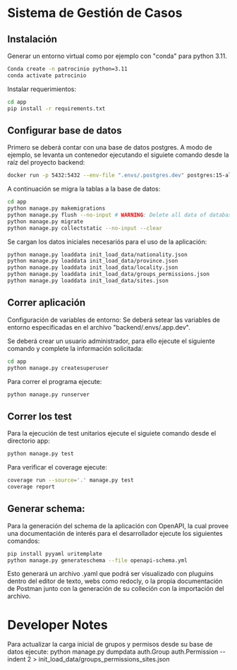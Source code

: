 # Sistema de Gestión de Casos


## Instalación
Generar un entorno virtual como por ejemplo con "conda" para python 3.11.

```bash
Conda create -n patrocinio python=3.11
conda activate patrocinio
```

Instalar requerimientos:
```bash
cd app
pip install -r requirements.txt
```
## Configurar base de datos
Primero se deberá contar con una base de datos postgres.
A modo de ejemplo, se levanta un contenedor ejecutando el siguiete comando desde la raíz del proyecto backend:
```bash
docker run -p 5432:5432 --env-file ".envs/.postgres.dev" postgres:15-alpine
```
A continuación se migra la tablas a la base de datos:
```bash
cd app
python manage.py makemigrations 
python manage.py flush --no-input # WARNING: Delete all data of database
python manage.py migrate
python manage.py collectstatic --no-input --clear
```

Se cargan los datos iniciales necesariós para el uso de la aplicación:
```bash
python manage.py loaddata init_load_data/nationality.json
python manage.py loaddata init_load_data/province.json
python manage.py loaddata init_load_data/locality.json
python manage.py loaddata init_load_data/groups_permissions.json
python manage.py loaddata init_load_data/sites.json
```

## Correr aplicación
Configuración de variables de entorno:
Se deberá setear las variables de entorno especificadas en el archivo "backend/.envs/.app.dev".

Se deberá crear un usuario administrador, para ello ejecute el siguiente comando y complete la información solicitada:
```bash
cd app
python manage.py createsuperuser
```

Para correr el programa ejecute:
```bash
python manage.py runserver
```

## Correr los test
Para la ejecución de test unitarios ejecute el siguiete comando desde el directorio app:
```bash
python manage.py test
```
Para verificar el coverage ejecute:
```bash
coverage run --source='.' manage.py test 
coverage report
```


## Generar schema:
Para la generación del schema de la aplicación con OpenAPI, la cual provee una documentación
de interés para el desarrollador ejecute los siguientes comandos:
```bash
pip install pyyaml uritemplate
python manage.py generateschema --file openapi-schema.yml
```
Esto generará un archivo .yaml que  podrá ser visualizado con pluguins dentro del editor de texto, 
webs como redocly, o la propia documentación de Postman junto con la generación de su colleción con la importación del archivo.

# Developer Notes
Para actualizar la carga inicial de grupos y permisos desde su base de datos ejecute:
python manage.py dumpdata auth.Group auth.Permission --indent 2 > init_load_data/groups_permissions_sites.json
